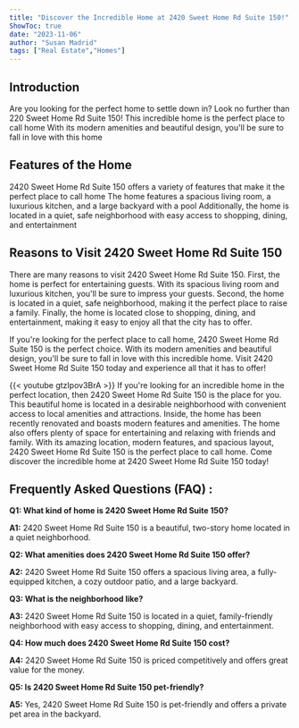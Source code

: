 ```yaml
---
title: "Discover the Incredible Home at 2420 Sweet Home Rd Suite 150!"
ShowToc: true 
date: "2023-11-06"
author: "Susan Madrid" 
tags: ["Real Estate","Homes"]
---
```

## Introduction 
Are you looking for the perfect home to settle down in? Look no further than 220 Sweet Home Rd Suite 150! This incredible home is the perfect place to call home With its modern amenities and beautiful design, you'll be sure to fall in love with this home 

## Features of the Home 
2420 Sweet Home Rd Suite 150 offers a variety of features that make it the perfect place to call home The home features a spacious living room, a luxurious kitchen, and a large backyard with a pool Additionally, the home is located in a quiet, safe neighborhood with easy access to shopping, dining, and entertainment 

## Reasons to Visit 2420 Sweet Home Rd Suite 150 
There are many reasons to visit 2420 Sweet Home Rd Suite 150. First, the home is perfect for entertaining guests. With its spacious living room and luxurious kitchen, you'll be sure to impress your guests. Second, the home is located in a quiet, safe neighborhood, making it the perfect place to raise a family. Finally, the home is located close to shopping, dining, and entertainment, making it easy to enjoy all that the city has to offer. 

If you're looking for the perfect place to call home, 2420 Sweet Home Rd Suite 150 is the perfect choice. With its modern amenities and beautiful design, you'll be sure to fall in love with this incredible home. Visit 2420 Sweet Home Rd Suite 150 today and experience all that it has to offer!

{{< youtube gtzIpov3BrA >}} 
If you're looking for an incredible home in the perfect location, then 2420 Sweet Home Rd Suite 150 is the place for you. This beautiful home is located in a desirable neighborhood with convenient access to local amenities and attractions. Inside, the home has been recently renovated and boasts modern features and amenities. The home also offers plenty of space for entertaining and relaxing with friends and family. With its amazing location, modern features, and spacious layout, 2420 Sweet Home Rd Suite 150 is the perfect place to call home. Come discover the incredible home at 2420 Sweet Home Rd Suite 150 today!

## Frequently Asked Questions (FAQ) :
**Q1: What kind of home is 2420 Sweet Home Rd Suite 150?**

**A1:** 2420 Sweet Home Rd Suite 150 is a beautiful, two-story home located in a quiet neighborhood.

**Q2: What amenities does 2420 Sweet Home Rd Suite 150 offer?**

**A2:** 2420 Sweet Home Rd Suite 150 offers a spacious living area, a fully-equipped kitchen, a cozy outdoor patio, and a large backyard.

**Q3: What is the neighborhood like?**

**A3:** 2420 Sweet Home Rd Suite 150 is located in a quiet, family-friendly neighborhood with easy access to shopping, dining, and entertainment.

**Q4: How much does 2420 Sweet Home Rd Suite 150 cost?**

**A4:** 2420 Sweet Home Rd Suite 150 is priced competitively and offers great value for the money.

**Q5: Is 2420 Sweet Home Rd Suite 150 pet-friendly?**

**A5:** Yes, 2420 Sweet Home Rd Suite 150 is pet-friendly and offers a private pet area in the backyard.



